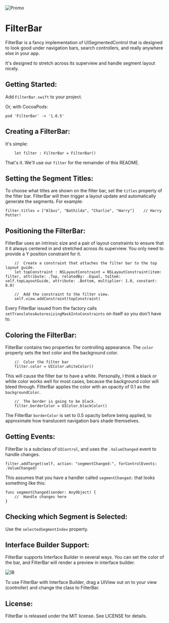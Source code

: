![Promo](https://github.com/MosheBerman/FilterBar/raw/master/Promo.png)

# FilterBar

FilterBar is a fancy implementation of UISegmentedControl that is designed to look good under navigation bars, search controllers, and really anywhere else in your app. 

It's designed to stretch across its superview and handle segment layout nicely.

Getting Started:
---
Add `FilterBar.swift` to your project. 

Or, with CocoaPods:

    pod 'FilterBar' -> '1.0.5'

Creating a FilterBar:
---
It's simple: 

        let filter : FilterBar = FilterBar()
        
That's it. We'll use our `filter` for the remainder of this README.

Setting the Segment Titles:
---
To choose what titles are shown on the filter bar, set the `titles` property of the filter bar. FilterBar will then trigger a layout update and automatically generate the segments. For example: 

    filter.titles = ["Albus", "Bathilda", "Charlie", "Harry"]    // Harry Potter!
    
Positioning the FilterBar:
---
FilterBar uses an intrinsic size and a pair of layout constraints to ensure that it it always centered in and stretched across its superview. You only need to provide a Y position constraint for it.


        //  Create a constraint that attaches the filter bar to the top layout guide.
        let topConstraint : NSLayoutConstraint = NSLayoutConstraint(item: filter, attribute: .Top, relatedBy: .Equal, toItem: self.topLayoutGuide, attribute: .Bottom, multiplier: 1.0, constant: 8.0)
        
        //	Add the constraint to the filter view.
        self.view.addConstraint(topConstraint)
        
Every FilterBar issued from the factory calls `setTranslatesAutoresizingMaskIntoConstraints` on itself so you don't have to.

Coloring the FilterBar:
--- 
FilterBar contains two properties for controlling appearance. The `color` property sets the text color and the background color. 

        //  Color the filter bar
        filter.color = UIColor.whiteColor()
        
This will cause the filter bar to have a white. Personally, I think a black or white color works well for most cases, because the background color will bleed through. FilterBar applies the color with an opacity of 0.1 as the `backgroundColor`.
        
        //	The border is going to be black.
        filter.borderColor = UIColor.blackColor()

The FilterBar `borderColor` is set to 0.5 opacity before being applied, to approximate how translucent navigation bars shade themselves. 

Getting Events:
---
FilterBar is a subclass of `UIControl`, and uses the `.ValueChanged` event to handle changes.

    filter.addTarget(self, action: "segmentChanged:", forControlEvents: .ValueChanged)

This assumes that you have a handler called `segmentChanged:` that looks something like this:

    func segmentChanged(sender: AnyObject) {
    	//	Handle changes here
    }

Checking which Segment is Selected:
---
Use the `selectedSegmentIndex` property.

Interface Builder Support:
---
FilterBar supports Interface Builder in several ways. You can set the color of the bar, and FilterBar will render a preview in interface builder.

![IB](https://github.com/MosheBerman/FilterBar/raw/master/InterfaceBuilder.png)

To use FilterBar with Interface Builder, drag a UIView out on to your view (controller) and change the class to FilterBar. 

License:
---
FilterBar is released under the MIT license. See LICENSE for details.
